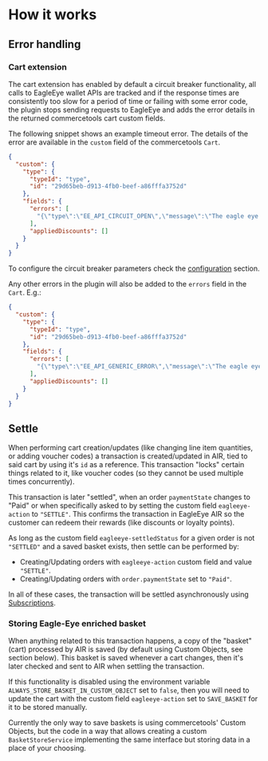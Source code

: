 # How it works

## Error handling

### Cart extension

The cart extension has enabled by default a circuit breaker functionality, all calls to EagleEye wallet APIs are tracked
and if the response times are consistently too slow for a period of time or failing with some error code, the plugin
stops sending requests to EagleEye and adds the error details in the returned commercetools cart custom fields.

The following snippet shows an example timeout error. The details of the error are available in the `custom` field of
the commercetools `Cart`.

```json
{
  "custom": {
    "type": {
      "typeId": "type",
      "id": "29d65beb-d913-4fb0-beef-a86fffa3752d"
    },
    "fields": {
      "errors": [
        "{\"type\":\"EE_API_CIRCUIT_OPEN\",\"message\":\"The eagle eye API is unavailable, the cart promotions and loyalty points are NOT updated\"}"
      ],
      "appliedDiscounts": []
    }
  }
}
```

To configure the circuit breaker parameters check the [configuration](installation.md#configuration) section.

Any other errors in the plugin will also be added to the `errors` field in the `Cart`. E.g.:

```json
{
  "custom": {
    "type": {
      "typeId": "type",
      "id": "29d65beb-d913-4fb0-beef-a86fffa3752d"
    },
    "fields": {
      "errors": [
        "{\"type\":\"EE_API_GENERIC_ERROR\",\"message\":\"The eagle eye API is unavailable, the cart promotions and loyalty points are NOT updated\"}"
      ],
      "appliedDiscounts": []
    }
  }
}
```

## Settle

When performing cart creation/updates (like changing line item quantities, or adding voucher codes) a transaction is created/updated in AIR, tied to said cart by using it's `id` as a reference. This transaction "locks" certain things related to it, like voucher codes (so they cannot be used multiple times concurrently).

This transaction is later "settled", when an order `paymentState` changes to "Paid" or when specifically asked to by setting the custom field `eagleeye-action` to `"SETTLE"`. This confirms the transaction in EagleEye AIR so the customer can redeem their rewards (like discounts or loyalty points).

As long as the custom field `eagleeye-settledStatus` for a given order is not `"SETTLED"` and a saved basket exists, then settle can be performed by:
- Creating/Updating orders with `eagleeye-action` custom field and value `"SETTLE"`.
- Creating/Updating orders with `order.paymentState` set to `"Paid"`.

In all of these cases, the transaction will be settled asynchronously using [Subscriptions](https://docs.commercetools.com/api/projects/subscriptions).

### Storing Eagle-Eye enriched basket

When anything related to this transaction happens, a copy of the "basket" (cart) processed by AIR is saved (by default using Custom Objects, see section below). This basket is saved whenever a cart changes, then it's later checked and sent to AIR when settling the transaction.

If this functionality is disabled using the environment variable `ALWAYS_STORE_BASKET_IN_CUSTOM_OBJECT` set to `false`, then you will need to update the cart with the custom field `eagleeye-action` set to `SAVE_BASKET` for it to be stored manually.

Currently the only way to save baskets is using commercetools' Custom Objects, but the code in a way that allows creating a custom `BasketStoreService` implementing the same interface but storing data in a place of your choosing.